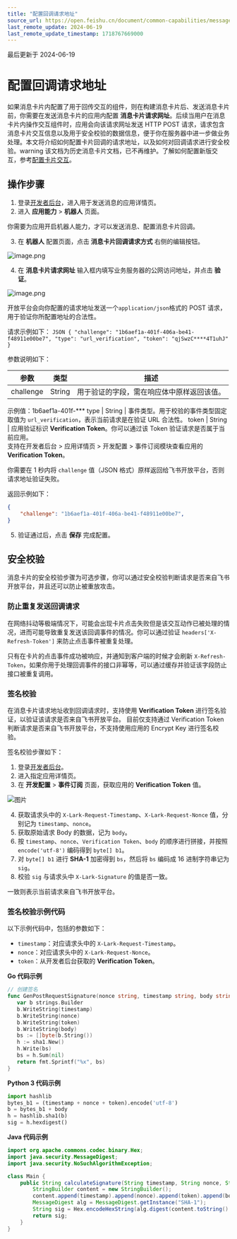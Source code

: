 ```yaml
---
title: "配置回调请求地址"
source_url: https://open.feishu.cn/document/common-capabilities/message-card/add-card-interaction/message-card-security-verification
last_remote_update: 2024-06-19
last_remote_update_timestamp: 1718767669000
---
```

最后更新于 2024-06-19

# 配置回调请求地址

如果消息卡片内配置了用于回传交互的组件，则在构建消息卡片后、发送消息卡片前，你需要在发送消息卡片的应用内配置 **消息卡片请求网址**。后续当用户在消息卡片内操作交互组件时，应用会向该请求网址发送 HTTP POST 请求，请求包含消息卡片交互信息以及用于安全校验的数据信息，便于你在服务器中进一步做业务处理。本文将介绍如何配置卡片回调的请求地址，以及如何对回调请求进行安全校验。warning
该文档为历史消息卡片文档，已不再维护。了解如何配置新版交互，参考[配置卡片交互](https://open.feishu.cn/document/uAjLw4CM/ukzMukzMukzM/feishu-cards/configuring-card-interactions)。
## 操作步骤

1. 登录[开发者后台](https://open.feishu.cn/app)，进入用于发送消息的应用详情页。
2. 进入 **应用能力** > **机器人** 页面。

你需要为应用开启机器人能力，才可以发送消息、配置消息卡片回调。

3. 在 **机器人** 配置页面，点击 **消息卡片回调请求方式** 右侧的编辑按钮。

![image.png](https://sf3-cn.feishucdn.com/obj/open-platform-opendoc/4b21add9d22bdc1e5b02748b118c3e12_24UrMaW6Jl.png?height=1188&lazyload=true&maxWidth=600&width=2214)

4. 在 **消息卡片请求网址** 输入框内填写业务服务器的公网访问地址，并点击 **验证**。

![image.png](https://sf3-cn.feishucdn.com/obj/open-platform-opendoc/c4f06dc9ea20ddd67ad2cd9b3142c57f_2vnhLkfSt4.png?height=588&lazyload=true&maxWidth=600&width=1652)

开放平台会向你配置的请求地址发送一个`application/json`格式的 POST 请求，用于验证你所配置地址的合法性。

请求示例如下：
    ```JSON
    {
      "challenge": "1b6aef1a-401f-406a-be41-f48911e00be7",
      "type": "url_verification",
      "token": "qjSwzC****4T1uhJ"
    }
    ```

参数说明如下：

参数 | 类型 | 描述
--- | --- | ---
challenge | String | 用于验证的字段，需在响应体中原样返回该值。  
  示例值：1b6aef1a-401f-***
type | String | 事件类型。用于校验的事件类型固定取值为 `url_verification`，表示当前请求是在验证 URL 合法性。
token | String | 应用验证标识 **Verification Token**。你可以通过该 Token 验证请求是否属于当前应用。  
支持在开发者后台 > 应用详情页 > 开发配置 > 事件订阅模块查看应用的 **Verification Token**。

你需要在 1 秒内将 `challenge` 值（JSON 格式）原样返回给飞书开放平台，否则请求地址验证失败。

返回示例如下：

```JSON
{
	"challenge": "1b6aef1a-401f-406a-be41-f48911e00be7",
}
```

5. 验证通过后，点击 **保存** 完成配置。

## 安全校验

消息卡片的安全校验步骤为可选步骤，你可以通过安全校验判断请求是否来自飞书开放平台，并且还可以防止被重放攻击。

### 防止重复发送回调请求

在网络抖动等极端情况下，可能会出现卡片点击失败但是该交互动作已被处理的情况，进而可能导致重复发送该回调事件的情况。你可以通过验证 `headers['X-Refresh-Token']` 来防止点击事件被重复处理。

只有在卡片的点击事件成功被响应，并通知到客户端的时候才会刷新 `X-Refresh-Token`，如果你用于处理回调事件的接口非幂等，可以通过缓存并验证该字段防止接口被重复调用。

### 签名校验

在消息卡片请求地址收到回调请求时，支持使用 **Verification Token** 进行签名验证，以验证该请求是否来自飞书开放平台。
目前仅支持通过 Verification Token 判断请求是否来自飞书开放平台，不支持使用应用的 Encrypt Key 进行签名校验。

签名校验步骤如下：

1. 登录[开发者后台](https://open.feishu.cn/app)。
2. 进入指定应用详情页。
3. 在 **开发配置** > **事件订阅** 页面，获取应用的 **Verification Token** 值。

![图片](https://sf3-cn.feishucdn.com/obj/open-platform-opendoc/cf0671eec8da256b345f4b6a42820614_MGUYDngZ61.png?height=660&lazyload=true&maxWidth=600&width=2230)

4. 获取请求头中的 `X-Lark-Request-Timestamp`、`X-Lark-Request-Nonce` 值，分别记为 `timestamp`、`nonce`。
5. 获取原始请求 Body 的数据，记为 `body`。
6. 按 `timestamp`、`nonce`、`Verification Token`、`body` 的顺序进行拼接，并按照 `encode('utf-8')` 编码得到 `byte[] b1`。
7. 对 `byte[] b1` 进行 **SHA-1** 加密得到 `bs`，然后将 `bs` 编码成 16 进制字符串记为 `sig`。
8. 校验 `sig` 与请求头中 `X-Lark-Signature` 的值是否一致。

一致则表示当前请求来自飞书开放平台。

### 签名校验示例代码

以下示例代码中，包括的参数如下：

* `timestamp`：对应请求头中的 `X-Lark-Request-Timestamp`。
* `nonce`：对应请求头中的 `X-Lark-Request-Nonce`。
* `token`：从开发者后台获取的 **Verification Token**。

**Go 代码示例**

```Go
// 创建签名
func GenPostRequestSignature(nonce string, timestamp string, body string, token string) string {
   var b strings.Builder
   b.WriteString(timestamp)
   b.WriteString(nonce)
   b.WriteString(token)
   b.WriteString(body)
   bs := []byte(b.String())
   h := sha1.New()
   h.Write(bs)
   bs = h.Sum(nil)
   return fmt.Sprintf("%x", bs)
}
```

**Python 3 代码示例**

```Python
import hashlib
bytes_b1 = (timestamp + nonce + token).encode('utf-8')
b = bytes_b1 + body
h = hashlib.sha1(b)
sig = h.hexdigest()
```

**Java 代码示例**

```Java
import org.apache.commons.codec.binary.Hex;
import java.security.MessageDigest;
import java.security.NoSuchAlgorithmException;

class Main {
    public String calculateSignature(String timestamp, String nonce, String token, String body) throws NoSuchAlgorithmException {
        StringBuilder content = new StringBuilder();
        content.append(timestamp).append(nonce).append(token).append(body);
        MessageDigest alg = MessageDigest.getInstance("SHA-1");
        String sig = Hex.encodeHexString(alg.digest(content.toString().getBytes()));
        return sig;
    }
}
```
